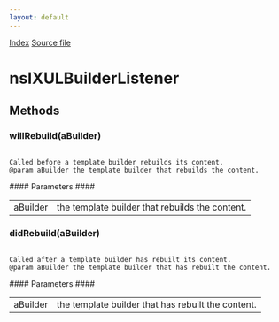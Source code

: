 ```yaml
---
layout: default
---
```

<div id='links'><a href="../index.html">Index</a>
<a href="http://dxr.mozilla.org/mozilla-central/source/dom/xul/templates/nsIXULBuilderListener.idl">Source file</a>
</div>

# nsIXULBuilderListener #

## Methods ##

### willRebuild(aBuilder) ###
<code>  
Called before a template builder rebuilds its content.  
@param aBuilder the template builder that rebuilds the content.  
  
</code>
#### Parameters ####

<table>

<tr>
<td>aBuilder</td>
<td>the template builder that rebuilds the content.  
</td>
</tr>

</table>

### didRebuild(aBuilder) ###
<code>  
Called after a template builder has rebuilt its content.  
@param aBuilder the template builder that has rebuilt the content.  
  
</code>
#### Parameters ####

<table>

<tr>
<td>aBuilder</td>
<td>the template builder that has rebuilt the content.  
</td>
</tr>

</table>
